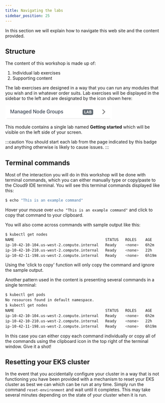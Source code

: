 ```yaml
---
title: Navigating the labs
sidebar_position: 25
---
```


In this section we will explain how to navigate this web site and the content provided.

## Structure

The content of this workshop is made up of:

1. Individual lab exercises
2. Supporting content

The lab exercises are designed in a way that you can run any modules that you wish and in whatever order suits. Lab exercises will be displayed in the sidebar to the left and are designated by the icon shown here:

![Lab icon example](./assets/lab-icon.png)

This module contains a single lab named **Getting started** which will be visible on the left side of your screen.

:::caution
You should start each lab from the page indicated by this badge and anything otherwise is likely to cause issues.
:::

## Terminal commands

Most of the interaction you will do in this workshop will be done with terminal commands, which you can either manually type or copy/paste to the Cloud9 IDE terminal. You will see this terminal commands displayed like this:

```bash test=false
$ echo "This is an example command"
```

Hover your mouse over `echo "This is an example command"` and click to copy that command to your clipboard.

You will also come across commands with sample output like this:

```bash test=false
$ kubectl get nodes
NAME                                         STATUS   ROLES    AGE     VERSION
ip-10-42-10-104.us-west-2.compute.internal   Ready    <none>   6h2m    v1.23.9-eks-ba74326
ip-10-42-10-210.us-west-2.compute.internal   Ready    <none>   22h     v1.23.9-eks-ba74326
ip-10-42-11-198.us-west-2.compute.internal   Ready    <none>   6h19m   v1.23.9-eks-ba74326
```

Using the 'click to copy' function will only copy the command and ignore the sample output.

Another pattern used in the content is presenting several commands in a single terminal:

```bash test=false
$ kubectl get pods
No resources found in default namespace.
$ kubectl get nodes
NAME                                         STATUS   ROLES    AGE     VERSION
ip-10-42-10-104.us-west-2.compute.internal   Ready    <none>   6h2m    v1.23.9-eks-ba74326
ip-10-42-10-210.us-west-2.compute.internal   Ready    <none>   22h     v1.23.9-eks-ba74326
ip-10-42-11-198.us-west-2.compute.internal   Ready    <none>   6h19m   v1.23.9-eks-ba74326
```

In this case you can either copy each command individually or copy all of the commands using the clipboard icon in the top right of the terminal window. Give it a shot!

## Resetting your EKS cluster

In the event that you accidentally configure your cluster in a way that is not functioning you have been provided with a mechanism to reset your EKS cluster as best we can which can be run at any time. Simply run the command `reset-environment` and wait until it completes. This may take several minutes depending on the state of your cluster when it is run.